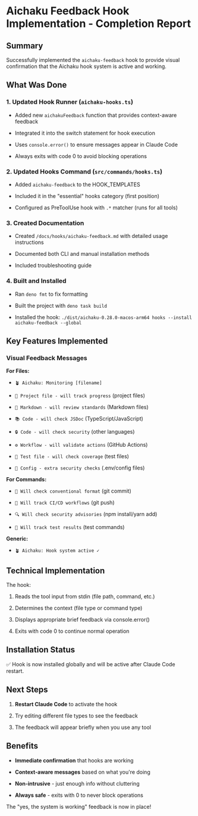 # Aichaku Feedback Hook Implementation - Completion Report

## Summary

Successfully implemented the `aichaku-feedback` hook to provide visual
confirmation that the Aichaku hook system is active and working.

## What Was Done

### 1. Updated Hook Runner (`aichaku-hooks.ts`)

- Added new `aichakuFeedback` function that provides context-aware feedback

- Integrated it into the switch statement for hook execution

- Uses `console.error()` to ensure messages appear in Claude Code

- Always exits with code 0 to avoid blocking operations

### 2. Updated Hooks Command (`src/commands/hooks.ts`)

- Added `aichaku-feedback` to the HOOK_TEMPLATES

- Included it in the "essential" hooks category (first position)

- Configured as PreToolUse hook with `.*` matcher (runs for all tools)

### 3. Created Documentation

- Created `/docs/hooks/aichaku-feedback.md` with detailed usage instructions

- Documented both CLI and manual installation methods

- Included troubleshooting guide

### 4. Built and Installed

- Ran `deno fmt` to fix formatting

- Built the project with `deno task build`

- Installed the hook:
  `./dist/aichaku-0.28.0-macos-arm64 hooks --install aichaku-feedback --global`

## Key Features Implemented

### Visual Feedback Messages

**For Files:**

- `🪴 Aichaku: Monitoring [filename]`

- `📁 Project file - will track progress` (project files)

- `📖 Markdown - will review standards` (Markdown files)

- `📚 Code - will check JSDoc` (TypeScript/JavaScript)

- `🔒 Code - will check security` (other languages)

- `⚙️ Workflow - will validate actions` (GitHub Actions)

- `🧪 Test file - will check coverage` (test files)

- `🔐 Config - extra security checks` (.env/config files)

**For Commands:**

- `📝 Will check conventional format` (git commit)

- `🚀 Will track CI/CD workflows` (git push)

- `🔍 Will check security advisories` (npm install/yarn add)

- `🧪 Will track test results` (test commands)

**Generic:**

- `🪴 Aichaku: Hook system active ✓`

## Technical Implementation

The hook:

1. Reads the tool input from stdin (file path, command, etc.)

2. Determines the context (file type or command type)

3. Displays appropriate brief feedback via console.error()

4. Exits with code 0 to continue normal operation

## Installation Status

✅ Hook is now installed globally and will be active after Claude Code restart.

## Next Steps

1. **Restart Claude Code** to activate the hook

2. Try editing different file types to see the feedback

3. The feedback will appear briefly when you use any tool

## Benefits

- **Immediate confirmation** that hooks are working

- **Context-aware messages** based on what you're doing

- **Non-intrusive** - just enough info without cluttering

- **Always safe** - exits with 0 to never block operations

The "yes, the system is working" feedback is now in place!
